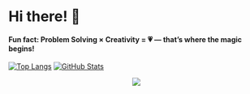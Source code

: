 
# Hi there! 👋 
#### Fun fact: Problem Solving × Creativity = 💗 — that’s where the magic begins!



  [![Top Langs](https://github-readme-stats.vercel.app/api/top-langs/?username=hydra-Cody&layout=pie)](https://github.com/hydra-Cody/github-readme-stats)
  [![GitHub Stats](https://github-readme-stats.vercel.app/api?username=hydra-Cody&show_icons=true)](https://github.com/hydra-Cody/github-readme-stats)

  <p align="center">
    <img src="https://capsule-render.vercel.app/api?type=waving&color=gradient&height=60&section=footer"/>
  </p>
